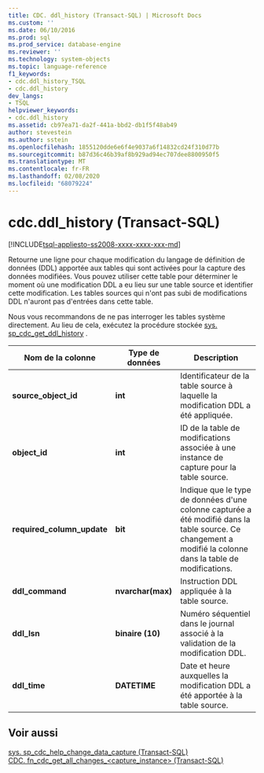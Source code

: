 ```yaml
---
title: CDC. ddl_history (Transact-SQL) | Microsoft Docs
ms.custom: ''
ms.date: 06/10/2016
ms.prod: sql
ms.prod_service: database-engine
ms.reviewer: ''
ms.technology: system-objects
ms.topic: language-reference
f1_keywords:
- cdc.ddl_history_TSQL
- cdc.ddl_history
dev_langs:
- TSQL
helpviewer_keywords:
- cdc.ddl_history
ms.assetid: cb97ea71-da2f-441a-bbd2-db1f5f48ab49
author: stevestein
ms.author: sstein
ms.openlocfilehash: 1855120dde6e6f4e9037a6f14832cd24f310d77b
ms.sourcegitcommit: b87d36c46b39af8b929ad94ec707dee8800950f5
ms.translationtype: MT
ms.contentlocale: fr-FR
ms.lasthandoff: 02/08/2020
ms.locfileid: "68079224"
---
```

# <a name="cdcddl_history-transact-sql"></a>cdc.ddl_history (Transact-SQL)
[!INCLUDE[tsql-appliesto-ss2008-xxxx-xxxx-xxx-md](../../includes/tsql-appliesto-ss2008-xxxx-xxxx-xxx-md.md)]

  Retourne une ligne pour chaque modification du langage de définition de données (DDL) apportée aux tables qui sont activées pour la capture des données modifiées. Vous pouvez utiliser cette table pour déterminer le moment où une modification DDL a eu lieu sur une table source et identifier cette modification. Les tables sources qui n'ont pas subi de modifications DDL n'auront pas d'entrées dans cette table.  
  
 Nous vous recommandons de ne pas interroger les tables système directement. Au lieu de cela, exécutez la procédure stockée [sys. sp_cdc_get_ddl_history](../../relational-databases/system-stored-procedures/sys-sp-cdc-get-ddl-history-transact-sql.md) .  
   
|Nom de la colonne|Type de données|Description|  
|-----------------|---------------|-----------------|  
|**source_object_id**|**int**|Identificateur de la table source à laquelle la modification DDL a été appliquée.|  
|**object_id**|**int**|ID de la table de modifications associée à une instance de capture pour la table source.|  
|**required_column_update**|**bit**|Indique que le type de données d'une colonne capturée a été modifié dans la table source. Ce changement a modifié la colonne dans la table de modifications.|  
|**ddl_command**|**nvarchar(max)**|Instruction DDL appliquée à la table source.|  
|**ddl_lsn**|**binaire (10)**|Numéro séquentiel dans le journal associé à la validation de la modification DDL.|  
|**ddl_time**|**DATETIME**|Date et heure auxquelles la modification DDL a été apportée à la table source.|  
  
## <a name="see-also"></a>Voir aussi  
 [sys. sp_cdc_help_change_data_capture &#40;Transact-SQL&#41;](../../relational-databases/system-stored-procedures/sys-sp-cdc-help-change-data-capture-transact-sql.md)   
 [CDC. fn_cdc_get_all_changes_&#60;capture_instance&#62;  &#40;Transact-SQL&#41;](../../relational-databases/system-functions/cdc-fn-cdc-get-all-changes-capture-instance-transact-sql.md)  
  
  
